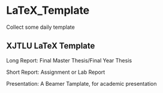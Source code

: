 # LaTeX_Template
Collect some daily template

## XJTLU LaTeX Template
Long Report: Final Master Thesis/Final Year Thesis

Short Report: Assignment or Lab Report

Presentation: A Beamer Tamplate, for academic presentation
